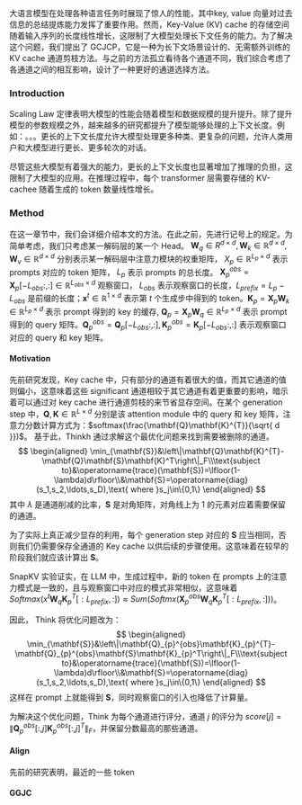 大语言模型在处理各种语言任务时展现了惊人的性能，其中key, value 向量对过去信息的总结提炼能力发挥了重要作用。然而，Key-Value (KV) cache 的存储空间随着输入序列的长度线性增长，这限制了大模型处理长下文任务的能力。为了解决这个问题，我们提出了 GCJCP，它是一种为长下文场景设计的、无需额外训练的 KV cache 通道剪枝方法。与之前的方法孤立看待各个通道不同，我们综合考虑了各通道之间的相互影响，设计了一种更好的通道选择方法。

### Introduction
Scaling Law 定律表明大模型的性能会随着模型和数据规模的提升提升。除了提升模型的参数规模之外，越来越多的研究都提升了模型能够处理的上下文长度。例如：。。。更长的上下文长度允许大模型处理更多种类、更复杂的问题，允许人类用户和大模型进行更长、更多轮次的对话。

尽管这些大模型有着强大的能力，更长的上下文长度也显著增加了推理的负担，这限制了大模型的应用。在推理过程中，每个 transformer 层需要存储的 KV-cachee 随着生成的 token 数量线性增长。

### Method
在这一章节中，我们会详细介绍本文的方法。在此之前，先进行记号上的规定。为简单考虑，我们只考虑某一解码层的某一个 Head。 $\mathbf{W}_{q} \in \mathbb{}{R}^{d\times d}, \mathbf{W}_{k} \in \mathbb{R}^{d\times d}, \mathbf{W}_{v} \in \mathbb{R}^{d\times d}$ 分别表示某一解码层中注意力模块的权重矩阵， $X_{p}\in \mathbb{R}^{L_{p}\times d}$ 表示 prompts 对应的 token 矩阵， $L_{p}$ 表示 prompts 的总长度。 $\mathbf{X}_p^{obs}=\mathbf{X}_{p}[-L_{obs}:,:] \in \mathbb{R}^{L_{obs} \times d}$ 观察窗口， $L_{obs}$ 表示观察窗口的长度，$L_{prefix}=L_{p}-L_{obs}$ 是前缀的长度；$\mathbf{x}^{t}\in \mathbb{R}^{1\times d}$ 表示第 $t$ 个生成步中得到的 token。$\mathbf{K}_{p} = \mathbf{X}_{p}\mathbf{W}_{k}\in \mathbb{R}^{L_{p}\times d}$ 表示 prompt 得到的 key 的缓存, $\mathbf{Q}_{p}=\mathbf{X}_{p}\mathbf{W}_{q}\in \mathbb{R}^{L_{p}\times d}$ 表示 prompt 得到的 query 矩阵。$\mathbf{Q}_{p}^{obs}=\mathbf{Q}_{p}[-L_{obs}:,:],\mathbf{K}_{p}^{obs}=\mathbf{K}_{p}[-L_{obs}:,:]$ 表示观察窗口对应的 query 和 key 矩阵。
#### Motivation
先前研究发现，Key cache 中，只有部分的通道有着很大的值，而其它通道的值则偏小，这意味着这些 significant 通道相较于其它通道有着更重要的影响，暗示着可以通过对 key cache 进行通道剪枝的来节省显存空间。在某个 generation step 中，$\mathbf{Q}, \mathbf{K}\in \mathbb{R}^{L\times d}$ 分别是该 attention module 中的 query 和 key 矩阵，注意力分数计算方式为：$softmax(\frac{\mathbf{Q}\mathbf{K}^{T}}{\sqrt{ d }})$。
基于此，Thinkh 通过求解这个最优化问题来找到需要被删除的通道。
$$
\begin{aligned}
\min_{\mathbf{S}}&\left\|\mathbf{Q}\mathbf{K}^{T}-\mathbf{Q}\mathbf{S}\mathbf{K}^T\right\|_F\\\text{subject to}&\operatorname{trace}(\mathbf{S})=\lfloor(1-\lambda)d\rfloor\\&\mathbf{S}=\operatorname{diag}(s_1,s_2,\ldots,s_D),\text{ where }s_j\in\{0,1\}
\end{aligned}
$$
其中 $\lambda$ 是通道削减的比率，$\mathbf{S}$ 是对角矩阵，对角线上为 1 的元素对应着需要保留的通道。

为了实际上真正减少显存的利用，每个 generation step 对应的 $\mathbf{S}$ 应当相同，否则我们仍需要保存全通道的 Key cache 以供后续的步骤使用。这意味着在较早的阶段我们就应该计算出 $\mathbf{S}$。

SnapKV 实验证实，在 LLM 中，生成过程中，新的 token 在 prompts 上的注意力模式是一致的，且与观察窗口中对应的模式非常相似，这意味着 $Softmax(x^{t}\mathbf{W}_{q} \mathbf{K}_{p}^{T}[: L_{prefix},:]) \approx Sum(Softmx(\mathbf{X}_{p}^{obs}\mathbf{W}_{q}\mathbf{K}_{p}^{T}[: L_{prefix},:]))$。

因此， Think 将优化问题改为：
$$
\begin{aligned}
\min_{\mathbf{S}}&\left\|\mathbf{Q}_{p}^{obs}\mathbf{K}_{p}^{T}-\mathbf{Q}_{p}^{obs}\mathbf{S}\mathbf{K}_{p}^T\right\|_F\\\text{subject to}&\operatorname{trace}(\mathbf{S})=\lfloor(1-\lambda)d\rfloor\\&\mathbf{S}=\operatorname{diag}(s_1,s_2,\ldots,s_D),\text{ where }s_j\in\{0,1\}
\end{aligned}
$$
这样在 prompt 上就能得到 $\mathbf{S}$，同时观察窗口的引入也降低了计算量。

为解决这个优化问题，Think 为每个通道进行评分，通道 $j$ 的评分为 $score[j]=\| \mathbf{Q}_{p}^{obs}[:,j]\mathbf{K}_{p}^{obs}[:,j]^{T}\|_{F}$，并保留分数最高的那些通道。
#### Align
先前的研究表明，最近的一些 token


#### GGJC

